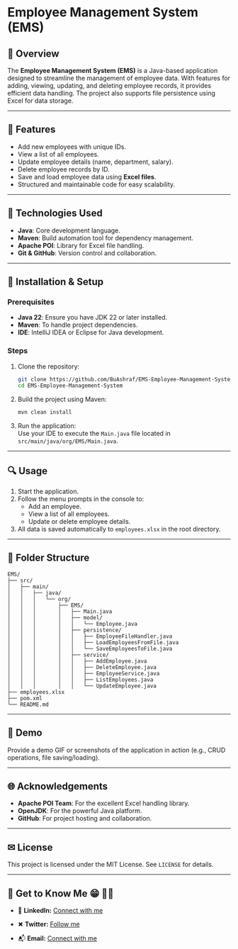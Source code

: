 # Employee Management System (EMS)

## 📜 Overview  
The **Employee Management System (EMS)** is a Java-based application designed to streamline the management of employee data. With features for adding, viewing, updating, and deleting employee records, it provides efficient data handling. The project also supports file persistence using Excel for data storage.  

---

## 🚀 Features  
- Add new employees with unique IDs.  
- View a list of all employees.  
- Update employee details (name, department, salary).  
- Delete employee records by ID.  
- Save and load employee data using **Excel files**.  
- Structured and maintainable code for easy scalability.  

---

## 🔧 Technologies Used  
- **Java**: Core development language.  
- **Maven**: Build automation tool for dependency management.  
- **Apache POI**: Library for Excel file handling.  
- **Git & GitHub**: Version control and collaboration.  

---

## 💼 Installation & Setup  
### Prerequisites  
- **Java 22**: Ensure you have JDK 22 or later installed.  
- **Maven**: To handle project dependencies.  
- **IDE**: IntelliJ IDEA or Eclipse for Java development.  

### Steps  
1. Clone the repository:  
   ```bash
   git clone https://github.com/BuAshraf/EMS-Employee-Management-System.git
   cd EMS-Employee-Management-System
   ```
2. Build the project using Maven:  
   ```bash
   mvn clean install
   ```
3. Run the application:  
   Use your IDE to execute the `Main.java` file located in `src/main/java/org/EMS/Main.java`.  

---

## 🔍 Usage  
1. Start the application.  
2. Follow the menu prompts in the console to:  
   - Add an employee.  
   - View a list of all employees.  
   - Update or delete employee details.  
3. All data is saved automatically to `employees.xlsx` in the root directory.  

---

## 📂 Folder Structure  
```
EMS/
├── src/
│   ├── main/
│   │   ├── java/
│   │   │   └── org/
│   │   │       ├── EMS/
│   │   │       │   ├── Main.java
│   │   │       │   ├── model/
│   │   │       │   │   └── Employee.java
│   │   │       │   ├── persistence/
│   │   │       │   │   ├── EmployeeFileHandler.java
│   │   │       │   │   ├── LoadEmployeesFromFile.java
│   │   │       │   │   └── SaveEmployeesToFile.java
│   │   │       │   ├── service/
│   │   │       │   │   ├── AddEmployee.java
│   │   │       │   │   ├── DeleteEmployee.java
│   │   │       │   │   ├── EmployeeService.java
│   │   │       │   │   ├── ListEmployees.java
│   │   │       │   │   └── UpdateEmployee.java
├── employees.xlsx
├── pom.xml
└── README.md
```

---

## 🎥 Demo  
Provide a demo GIF or screenshots of the application in action (e.g., CRUD operations, file saving/loading).  


---

## 🌐 Acknowledgements  
- **Apache POI Team**: For the excellent Excel handling library.  
- **OpenJDK**: For the powerful Java platform.  
- **GitHub**: For project hosting and collaboration.  

---

## ✉ License  
This project is licensed under the MIT License. See `LICENSE` for details.

---


## 💬 Get to Know Me  😁 👨‍💻

- 💼 **LinkedIn:** [Connect with me](www.linkedin.com/in/muhammed-alkulaib-773492238)

- ✖ **Twitter:** [Follow me](https://twitter.com/bo_ashraf)

- 📬 **Email:** [Connect with me](muhammedalmugera21@gmail.com)

